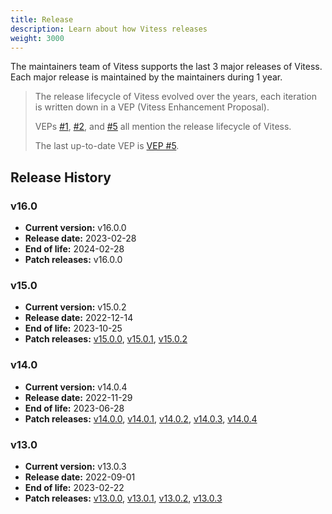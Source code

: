 ```yaml
---
title: Release
description: Learn about how Vitess releases
weight: 3000
---
```


The maintainers team of Vitess supports the last 3 major releases of Vitess.
Each major release is maintained by the maintainers during 1 year.

> The release lifecycle of Vitess evolved over the years, each iteration is written down in a VEP (Vitess Enhancement Proposal).
>
> VEPs [#1](https://github.com/vitessio/enhancements/blob/main/veps/vep-1.md), [#2](https://github.com/vitessio/enhancements/blob/main/veps/vep-2.md), and [#5](https://github.com/vitessio/enhancements/blob/main/veps/vep-5.md) all mention the release lifecycle of Vitess.
> 
> The last up-to-date VEP is [VEP #5](https://github.com/vitessio/enhancements/blob/main/veps/vep-5.md).

## Release History

### v16.0
- **Current version:** v16.0.0
- **Release date:** 2023-02-28
- **End of life:** 2024-02-28
- **Patch releases:** v16.0.0 

[//]: # (TODO: add a link to the v16.0.0 release above)

### v15.0
- **Current version:** v15.0.2
- **Release date:** 2022-12-14
- **End of life:** 2023-10-25
- **Patch releases:** [v15.0.0](https://github.com/vitessio/vitess/releases/tag/v15.0.0), [v15.0.1](https://github.com/vitessio/vitess/releases/tag/v15.0.1), [v15.0.2](https://github.com/vitessio/vitess/releases/tag/v15.0.2)

### v14.0
- **Current version:** v14.0.4
- **Release date:** 2022-11-29
- **End of life:** 2023-06-28
- **Patch releases:** [v14.0.0](https://github.com/vitessio/vitess/releases/tag/v14.0.0), [v14.0.1](https://github.com/vitessio/vitess/releases/tag/v14.0.1), [v14.0.2](https://github.com/vitessio/vitess/releases/tag/v14.0.2), [v14.0.3](https://github.com/vitessio/vitess/releases/tag/v14.0.3), [v14.0.4](https://github.com/vitessio/vitess/releases/tag/v14.0.4)

### v13.0
- **Current version:** v13.0.3
- **Release date:** 2022-09-01
- **End of life:** 2023-02-22
- **Patch releases:** [v13.0.0](https://github.com/vitessio/vitess/releases/tag/v13.0.0), [v13.0.1](https://github.com/vitessio/vitess/releases/tag/v13.0.1), [v13.0.2](https://github.com/vitessio/vitess/releases/tag/v13.0.2), [v13.0.3](https://github.com/vitessio/vitess/releases/tag/v13.0.3)



